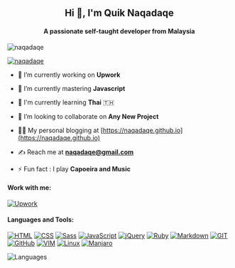 <h2 align="center">Hi 👋, I'm Quik Naqadaqe</h1>
<h4 align="center">A passionate self-taught developer from Malaysia</h3>

<p align="left"> <img src="https://komarev.com/ghpvc/?username=naqadaqe&label=Profile%20views&color=0e75b6&style=flat" alt="naqadaqe" /> </p>

<p align="left"> <a href="https://github.com/ryo-ma/github-profile-trophy"><img src="https://github-profile-trophy.vercel.app/?username=naqadaqe" alt="naqadaqe" /></a> </p>

- 👔 I’m currently working on **Upwork** 

- 🌱 I’m currently mastering **Javascript**

- 💬 I'm currently learning **Thai** 🇹🇭
  
- 🤝 I’m looking to collaborate on **Any New Project**

- 👨‍💻 My personal blogging at [https://naqadaqe.github.io](https://naqadaqe.github.io)

- ✍️ Reach me at **naqadaqe@gmail.com**

- ⚡ Fun fact : I play **Capoeira and Music**

#### Work with me:

[![Upwork](https://img.shields.io/badge/UpWork-6FDA44?style=for-the-badge&logo=Upwork&logoColor=white)](https://www.upwork.com/freelancers/~016aa03f9cad325249)

#### Languages and Tools:


[![HTML](https://img.shields.io/badge/HTML5-E34F26?style=for-the-badge&logo=html5&logoColor=white)](#)
[![CSS](https://img.shields.io/badge/CSS3-1572B6?style=for-the-badge&logo=css3&logoColor=white)](#)
[![Sass](https://img.shields.io/badge/Sass-CC6699?style=for-the-badge&logo=sass&logoColor=white)](#)
[![JavaScript](https://img.shields.io/badge/JavaScript-323330?style=for-the-badge&logo=javascript&logoColor=F7DF1E)](#)
[![jQuery](https://img.shields.io/badge/jQuery-0769AD?style=for-the-badge&logo=jquery&logoColor=white)](#)
[![Ruby](https://img.shields.io/badge/Ruby-CC342D?style=for-the-badge&logo=ruby&logoColor=white)](#)
[![Markdown](https://img.shields.io/badge/Markdown-000000?style=for-the-badge&logo=markdown&logoColor=white)](#)
[![GIT](https://img.shields.io/badge/GIT-E44C30?style=for-the-badge&logo=git&logoColor=white)](#)
[![GitHub](https://img.shields.io/badge/GitHub-100000?style=for-the-badge&logo=github&logoColor=white)](#)
[![VIM](https://img.shields.io/badge/VIM-%2311AB00.svg?&style=for-the-badge&logo=vim&logoColor=white)](#)
[![Linux](https://img.shields.io/badge/Linux-FCC624?style=for-the-badge&logo=linux&logoColor=black)](#)
[![Manjaro](https://img.shields.io/badge/manjaro-35BF5C?style=for-the-badge&logo=manjaro&logoColor=white)](#)


![Languages](https://github-readme-stats.vercel.app/api/top-langs/?username=naqadaqe&theme=white-cyan&width=100)

